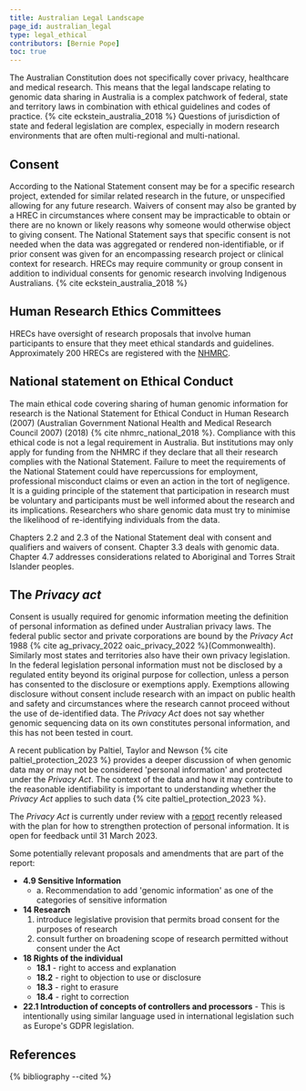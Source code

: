 ```yaml
---
title: Australian Legal Landscape
page_id: australian_legal
type: legal_ethical
contributors: [Bernie Pope]
toc: true
---
```


The Australian Constitution does not specifically cover privacy, healthcare and medical research. This means that the legal landscape relating to genomic data sharing in Australia is a complex patchwork of federal, state and territory laws in combination with ethical guidelines and codes of practice. {% cite eckstein_australia_2018 %} Questions of jurisdiction of state and federal legislation are complex, especially in modern research environments that are often multi-regional and multi-national.

## Consent

According to the National Statement consent may be for a specific research project, extended for similar related research in the future, or unspecified allowing for any future research. Waivers of consent may also be granted by a HREC in circumstances where consent may be impracticable to obtain or there are no known or likely reasons why someone would otherwise object to giving consent. The National Statement says that specific consent is not needed when the data was aggregated or rendered non-identifiable, or if prior consent was given for an encompassing research project or clinical context for research. HRECs may require community or group consent in addition to individual consents for genomic research involving Indigenous Australians. {% cite eckstein_australia_2018 %}

## Human Research Ethics Committees

HRECs have oversight of research proposals that involve human participants to ensure that they meet ethical standards and guidelines. Approximately 200 HRECs are registered with the [NHMRC](https://www.nhmrc.gov.au/research-policy/ethics/human-research-ethics-committees). 

## National statement on Ethical Conduct

The main ethical code covering sharing of human genomic information for research is the National Statement for Ethical Conduct in Human Research (2007) (Australian Government National Health and Medical Research Council 2007) (2018) {% cite nhmrc_national_2018 %}. Compliance with this ethical code is not a legal requirement in Australia. But institutions may only apply for funding from the NHMRC if they declare that all their research complies with the National Statement. Failure to meet the requirements of the National Statement could have repercussions for employment, professional misconduct claims or even an action in the tort of negligence. It is a guiding principle of the statement that participation in research must be voluntary and participants must be well informed about the research and its implications. Researchers who share genomic data must try to minimise the likelihood of re-identifying individuals from the data.

Chapters 2.2 and 2.3 of the National Statement deal with consent and qualifiers and waivers of consent. Chapter 3.3 deals with genomic data. Chapter 4.7 addresses considerations related to Aboriginal and Torres Strait Islander peoples.

## The *Privacy act*

Consent is usually required for genomic information meeting the definition of personal information as defined under Australian privacy laws. The federal public sector and private corporations are bound by the *Privacy Act* 1988 {% cite ag_privacy_2022 oaic_privacy_2022 %}(Commonwealth). Similarly most states and territories also have their own privacy legislation. In the federal legislation personal information must not be disclosed by a regulated entity beyond its original purpose for collection, unless a person has consented to the disclosure or exemptions apply. Exemptions allowing disclosure without consent include research with an impact on public health and safety and circumstances where the research cannot proceed without the use of de-identified data. The *Privacy Act* does not say whether genomic sequencing data on its own constitutes personal information, and this has not been tested in court. 

A recent publication by Paltiel, Taylor and Newson {% cite paltiel_protection_2023 %} provides a deeper discussion of when genomic data may or may not be considered 'personal information' and protected under the *Privacy Act*. The context of the data and how it may contribute to the reasonable identifiability is important to understanding whether the *Privacy Act* applies to such data {% cite paltiel_protection_2023 %}.

The *Privacy Act* is currently under review with a [report](https://www.ag.gov.au/rights-and-protections/publications/privacy-act-review-report) recently released with the plan for how to strengthen protection of personal information. It is open for feedback until 31 March 2023.

Some potentially relevant proposals and amendments that are part of the report:

- **4.9 Sensitive Information** 
  - a. Recommendation to add 'genomic information' as one of the categories of sensitive information
- **14 Research** 
  1. introduce legislative provision that permits broad consent for the purposes of research 
  2. consult further on broadening scope of research permitted without consent under the Act
- **18 Rights of the individual**
  - **18.1** - right to access and explanation
  - **18.2** - right to objection to use or disclosure 
  - **18.3** - right to erasure
  - **18.4** - right to correction 
- **22.1 Introduction of concepts of controllers and processors** - This is intentionally using similar language used in international legislation such as Europe's GDPR legislation.

## References

{% bibliography --cited %}
